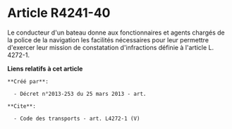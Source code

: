 # Article R4241-40

Le conducteur d'un bateau donne aux fonctionnaires et agents chargés de la police de la navigation les facilités nécessaires
pour leur permettre d'exercer leur mission de constatation d'infractions définie à l'article L. 4272-1.

**Liens relatifs à cet article**

	**Créé par**:

	  - Décret n°2013-253 du 25 mars 2013 - art.

	**Cite**:

	  - Code des transports - art. L4272-1 (V)
